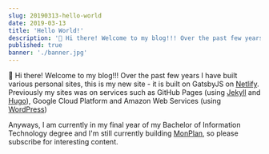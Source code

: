 ```yaml
---
slug: 20190313-hello-world
date: 2019-03-13
title: 'Hello World!'
description: '👋 Hi there! Welcome to my blog!!! Over the past few years I have built various personal sites, this is my new site. '
published: true
banner: './banner.jpg'
---
```


👋 Hi there! Welcome to my blog!!! Over the past few years I have built various personal sites, this is my new site - it is built on GatsbyJS on [Netlify](https://netlify.com). Previously my sites was on services such as GitHub Pages (using [Jekyll](https://jekyllrb.com) and [Hugo](https://gohugo.io)), Google Cloud Platform and Amazon Web Services (using [WordPress](https://wordpress.org))

Anyways, I am currently in my final year of my Bachelor of Information Technology degree and I'm still currently building [MonPlan](https://monplan.apps.monash.edu), so please subscribe for interesting content.
